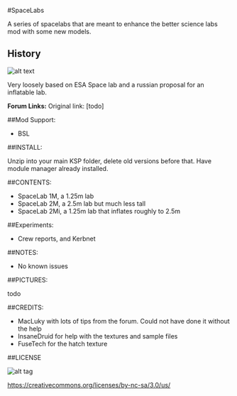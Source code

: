 #SpaceLabs

A series of spacelabs that are meant to enhance the better science labs mod with some new models.

## History

![alt text](https://www.nasa.gov/sites/default/files/styles/ubernode_alt_horiz/public/1a_0_0.jpg?itok=_vcpnXQ6 "SpaceLab in Shuttle")

Very loosely based on ESA Space lab and a russian proposal for an inflatable lab.

**Forum Links:**
Original link: [todo]

##Mod Support:

* BSL

##INSTALL:

Unzip into your main KSP folder, delete old versions before that. Have module manager already installed.

##CONTENTS:

* SpaceLab 1M, a 1.25m lab
* SpaceLab 2M, a 2.5m lab but much less tall
* SpaceLab 2Mi, a 1.25m lab that inflates roughly to 2.5m

##Experiments:

* Crew reports, and Kerbnet

##NOTES:

* No known issues

##PICTURES:

todo

##CREDITS:

* MacLuky with lots of tips from the forum. Could not have done it without the help
* InsaneDruid for help with the textures and sample files
* FuseTech for the hatch texture

##LICENSE

![alt tag](https://licensebuttons.net/l/by-nc-sa/3.0/88x31.png)

https://creativecommons.org/licenses/by-nc-sa/3.0/us/
